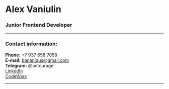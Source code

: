 # Alex Vaniulin

### Junior Frontend Developer

---

### Contact information:

**Phone:** +7 937 658 7058<br>
**E-mail:** bananiqus@gmail.com<br>
**Telegram:** @antourage<br>
[LinkedIn](https://www.linkedin.com/in/vnln/)<br>
[CodeWars](https://www.codewars.com/users/vnln)

---
